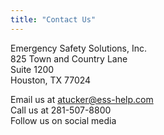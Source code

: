 ```yaml
---
title: "Contact Us"
---
```


Emergency Safety Solutions, Inc.  
825 Town and Country Lane  
Suite 1200  
Houston, TX 77024

Email us at atucker@ess-help.com  
Call us at 281-507-8800  
Follow us on social media  

